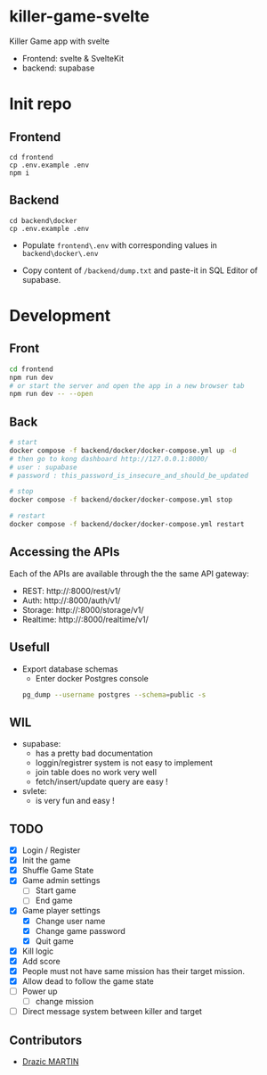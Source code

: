 # killer-game-svelte
Killer Game app with svelte

- Frontend: svelte & SvelteKit
- backend: supabase

# Init repo

## Frontend
```
cd frontend
cp .env.example .env
npm i
```

## Backend
```
cd backend\docker
cp .env.example .env
```

- Populate `frontend\.env` with corresponding values in `backend\docker\.env`

- Copy content of `/backend/dump.txt` and paste-it in SQL Editor of supabase.

# Development

## Front
```bash
cd frontend
npm run dev
# or start the server and open the app in a new browser tab
npm run dev -- --open
```

## Back
```bash
# start
docker compose -f backend/docker/docker-compose.yml up -d 
# then go to kong dashboard http://127.0.0.1:8000/
# user : supabase
# password : this_password_is_insecure_and_should_be_updated

# stop
docker compose -f backend/docker/docker-compose.yml stop

# restart
docker compose -f backend/docker/docker-compose.yml restart
```

## Accessing the APIs
Each of the APIs are available through the the same API gateway:

- REST: http://<your-ip>:8000/rest/v1/
- Auth: http://<your-domain>:8000/auth/v1/
- Storage: http://<your-domain>:8000/storage/v1/
- Realtime: http://<your-domain>:8000/realtime/v1/

## Usefull

- Export database schemas 
    - Enter docker Postgres console
    ```bash
    pg_dump --username postgres --schema=public -s
    ```

## WIL

- supabase:
    - has a pretty bad documentation
    - loggin/registrer system is not easy to implement
    - join table does no work very well
    - fetch/insert/update query are easy !
- svlete:
    - is very fun and easy !

## TODO

- [X] Login / Register
- [X] Init the game
- [X] Shuffle Game State
- [X] Game admin settings
    - [ ] Start game
    - [ ] End game
- [X] Game player settings
    - [X] Change user name
    - [X] Change game password
    - [X] Quit game
- [X] Kill logic
- [X] Add score
- [X] People must not have same mission has their target mission.
- [X] Allow dead to follow the game state
- [ ] Power up
    - [ ] change mission
- [ ] Direct message system between killer and target

## Contributors
- [Drazic MARTIN](https://github.com/drazicmartin)